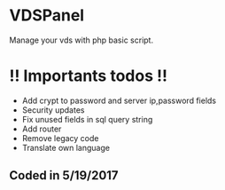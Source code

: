 # VDSPanel
  Manage your vds with php basic script.
# !! Importants todos !!
- Add crypt to password and server ip,password fields
- Security updates
- Fix unused fields in sql query string
- Add router
- Remove legacy code
- Translate own language

## Coded in  5/19/2017 

